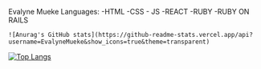 Evalyne Mueke
Languages:
    -HTML
    -CSS
    - JS
    -REACT
    -RUBY
    -RUBY ON RAILS
    
    ![Anurag's GitHub stats](https://github-readme-stats.vercel.app/api?username=EvalyneMueke&show_icons=true&theme=transparent)

[![Top Langs](https://github-readme-stats.vercel.app/api/top-langs/?username=EvalyneMueke&layout=compact)](https://github.com/anuraghazra/github-readme-stats)
